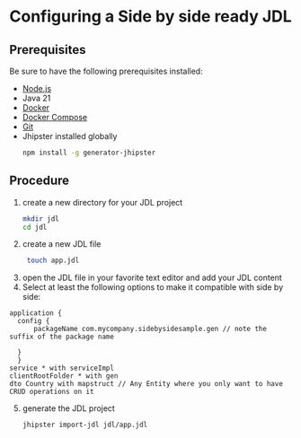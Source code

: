 # Configuring a Side by side ready JDL


## Prerequisites
Be sure to have the following prerequisites installed:
- [Node.js](https://nodejs.org/en/download/)
- Java 21
- [Docker](https://docs.docker.com/get-docker/)
- [Docker Compose](https://docs.docker.com/compose/install/)
- [Git](https://git-scm.com/downloads)
- Jhipster installed globally
  ```bash
  npm install -g generator-jhipster
  ```

## Procedure

1. create a new directory for your JDL project
   ```bash
   mkdir jdl
   cd jdl
   ```
2. create a new JDL file
   ```bash
    touch app.jdl
    ```
3. open the JDL file in your favorite text editor and add your JDL content
4. Select at least the following options to make it compatible with side by side:
```jdl
application {
  config {
      packageName com.mycompany.sidebysidesample.gen // note the suffix of the package name

  }
  }
service * with serviceImpl
clientRootFolder * with gen
dto Country with mapstruct // Any Entity where you only want to have CRUD operations on it
```
5. generate the JDL project
   ```bash
   jhipster import-jdl jdl/app.jdl
   ```
